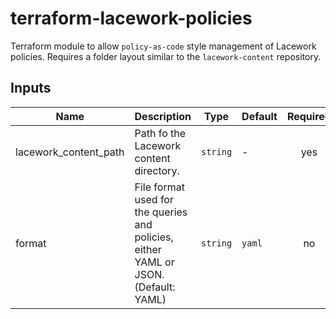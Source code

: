 # terraform-lacework-policies

Terraform module to allow `policy-as-code` style management of Lacework policies.
Requires a folder layout similar to the `lacework-content` repository.

## Inputs

| Name | Description | Type | Default | Required |
|------|-------------|------|---------|:--------:|
| lacework_content_path | Path fo the Lacework content directory. | `string` | - | yes |
| format | File format used for the queries and policies, either YAML or JSON. (Default: YAML) | `string`| `yaml` | no |
